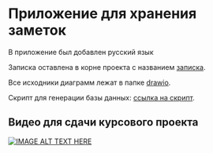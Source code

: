 # Приложение для хранения заметок

В приложение был добавлен русский язык

Записка оставлена в корне проекта с названием [записка](записка.dox).

Все исходники диаграмм лежат в папке [drawio](drawio).

Скрипт для генерации базы данных: [ссылка на скрипт](database-script.txt).
## Видео для сдачи курсового проекта
[![IMAGE ALT TEXT HERE](https://img.youtube.com/vi/2tX94yRz09M/0.jpg)](https://www.youtube.com/watch?v=2tX94yRz09M)

